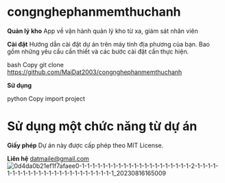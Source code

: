 # congnghephanmemthuchanh
**Quản lý kho**
App về vận hành quản lý kho từ xa, giám sát nhân viên

**Cài đặt**
Hướng dẫn cài đặt dự án trên máy tính địa phương của bạn. Bao gồm những yêu cầu cần thiết và các bước cài đặt cần thực hiện.

bash
Copy
git clone https://github.com/MaiDat2003/congnghephanmemthuchanh

**Sử dụng**

python
Copy
import project

# Sử dụng một chức năng từ dự án


**Giấy phép**
Dự án này được cấp phép theo MIT License.

**Liên hệ**
datmaile@gmail.com
![0d4da0b21ef1f7afaee0-1-1-1-1-1-1-1-1-1-1-1-1-1-1-1-1-1-1-1-1-1-2-1-1-1-1-1-1-1-1-1-1-1-1-1-1-1-1-1-1-1-1-1-1-1-1-1_20230816165009](https://github.com/MaiDat2003/congnghephanmemthuchanh/assets/102505802/c0012a21-8634-482b-9ee1-beca77628a32)

